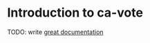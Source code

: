# Introduction to ca-vote

TODO: write [great documentation](http://jacobian.org/writing/great-documentation/what-to-write/)
